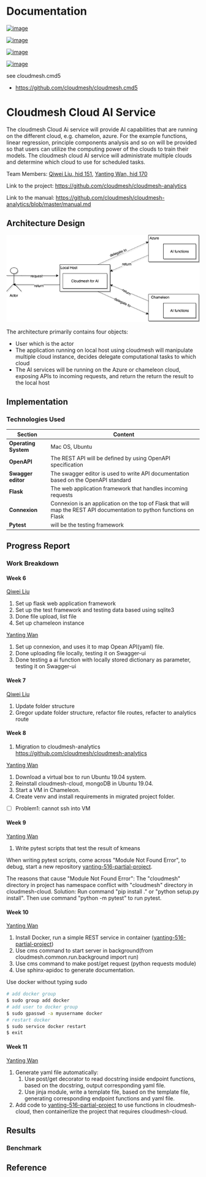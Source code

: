 Documentation
=============


[![image](https://img.shields.io/travis/TankerHQ/cloudmesh-bar.svg?branch=master)](https://travis-ci.org/TankerHQ/cloudmesn-bar)

[![image](https://img.shields.io/pypi/pyversions/cloudmesh-bar.svg)](https://pypi.org/project/cloudmesh-bar)

[![image](https://img.shields.io/pypi/v/cloudmesh-bar.svg)](https://pypi.org/project/cloudmesh-bar/)

[![image](https://img.shields.io/github/license/TankerHQ/python-cloudmesh-bar.svg)](https://github.com/TankerHQ/python-cloudmesh-bar/blob/master/LICENSE)

see cloudmesh.cmd5

* https://github.com/cloudmesh/cloudmesh.cmd5


# Cloudmesh Cloud AI Service

The cloudmesh Cloud Ai service will provide AI capabilities that are running on the different cloud, e.g. chamelon, azure. For the example functions, linear regression, principle components analysis and so on will be provided so that users can utilize the computing power of the clouds to train their models. The cloudmesh cloud AI service will administrate  multiple clouds and determine which cloud to use for scheduled tasks. 

Team Members: 
[Qiwei Liu, hid 151](https://github.com/cloudmesh-community/fa19-516-151/graphs/contributors), 
[Yanting Wan, hid 170](https://github.com/cloudmesh-community/fa19-516-151/graphs/contributors)

Link to the project: <https://github.com/cloudmesh/cloudmesh-analytics>

Link to the manual: <https://github.com/cloudmesh/cloudmesh-analytics/blob/master/manual.md>

## Architecture Design

![architecture](./architecture.png)

The architecture primarily contains four objects:

* User which is the actor
* The application running on local host using cloudmesh  will manipulate multiple cloud instance, decides delegate computational tasks to which cloud
* The AI services will be running on the Azure or chameleon cloud, exposing APIs to incoming requests, and return the return the result to the local host

## Implementation

### Technologies Used

| Section              | Content                                                      |
| -------------------- | ------------------------------------------------------------ |
| **Operating System** | Mac OS, Ubuntu                                               |
| **OpenAPI**          | The REST API will be defined by using OpenAPI specification  |
| **Swagger editor**   | The swagger editor is used to write API documentation based on the OpenAPI standard |
| **Flask**            | The web application framework that handles incoming requests |
| **Connexion**        | Connexion is an application on the top of Flask that will map the REST API documentation to python functions on Flask |
| **Pytest**           | will be the testing framework                                |

## Progress Report

### Work Breakdown

#### Week 6

[Qiwei Liu](https://github.com/cloudmesh-community/fa19-516-151/graphs/contributors)

1. Set up flask web application framework
2. Set up the test framework and testing data based using sqlite3
3. Done file upload, list file
4. Set up chameleon instance

[Yanting Wan](https://github.com/cloudmesh-community/fa19-516-151/graphs/contributors)

1. Set up connexion, and uses it to map Opean API(yaml) file.
2. Done uploading file locally, testing it on Swagger-ui
3. Done testing a ai function with locally stored dictionary as parameter, testing it on Swagger-ui

#### Week 7

[Qiwei Liu](https://github.com/cloudmesh-community/fa19-516-151/graphs/contributors)

1. Update folder structure
2. Gregor update folder structure, refactor file routes, refacter to analytics route

####  Week 8 

1. Migration to cloudmesh-analytics <https://github.com/cloudmesh/cloudmesh-analytics>

[Yanting Wan](https://github.com/cloudmesh-community/fa19-516-151/graphs/contributors)

1. Download a virtual box to run Ubuntu 19.04 system.
2. Reinstall cloudmesh-cloud, mongoDB in Ubuntu 19.04.
3. Start a VM in Chameleon.
4. Create venv and install requirements in migrated project folder.

- [ ] Problem1: cannot ssh into VM

#### Week 9
[Yanting Wan](https://github.com/cloudmesh/cloudmesh-analytics/graphs/contributors)

1. Write pytest scripts that test the result of kmeans

When writing pytest scripts, come across "Module Not Found Error", to debug, start a new repository 
[yanting-516-partial-project](https://github.com/YantingWan/yanting-516-partial-project/graphs/contributors).

The reasons that cause "Module Not Found Error":
The "cloudmesh" directory in project has namespace conflict with "cloudmesh" directory in cloudmesh-cloud. Solution:
Run command "pip install ." or "python setup.py install". Then use command "python -m pytest" to run pytest.

####  Week 10
[Yanting Wan](https://github.com/cloudmesh/cloudmesh-analytics/graphs/contributors)

1. Install Docker, run a simple REST service in container
([yanting-516-partial-project](https://github.com/YantingWan/yanting-516-partial-project/graphs/contributors))
2. Use cms command to start server in background(from cloudmesh.common.run.background import run)
3. Use cms command to make post/get request (python requests module)
4. Use sphinx-apidoc to generate documentation.

Use docker without typing sudo
```sh
# add docker group
$ sudo group add docker
# add user to docker group
$ sudo gpasswd -a myusername docker
# restart docker
$ sudo service docker restart
$ exit
```

#### Week 11
[Yanting Wan](https://github.com/cloudmesh/cloudmesh-analytics/graphs/contributors)

1. Generate yaml file automatically:
    1. Use post/get decorator to read docstring inside endpoint functions, based on the docstring, output
    corresponding yaml file.
    2. Use jinja module, write a template file, based on the template file, generating corresponding endpoint 
    functions and yaml file.
2. Add code to 
[yanting-516-partial-project](https://github.com/YantingWan/yanting-516-partial-project/graphs/contributors) 
to use functions in cloudmesh-cloud, then containerlize the project that requires cloudmesh-cloud.

## Results

### Benchmark 

## Reference 
